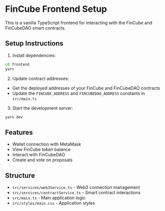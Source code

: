 # FinCube Frontend Setup

This is a vanilla TypeScript frontend for interacting with the FinCube and FinCubeDAO smart contracts.

## Setup Instructions

1. Install dependencies:
```bash
cd frontend
yarn
```

2. Update contract addresses:
- Get the deployed addresses of your FinCube and FinCubeDAO contracts
- Update the `FINCUBE_ADDRESS` and `FINCUBEDAO_ADDRESS` constants in `src/main.ts`

3. Start the development server:
```bash
yarn dev
```

## Features
- Wallet connection with MetaMask
- View FinCube token balance
- Interact with FinCubeDAO
- Create and vote on proposals

## Structure
- `src/services/web3Service.ts` - Web3 connection management
- `src/services/contractService.ts` - Smart contract interactions
- `src/main.ts` - Main application logic
- `src/styles/main.css` - Application styles